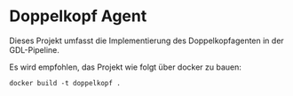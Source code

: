 # Doppelkopf Agent

Dieses Projekt umfasst die Implementierung des Doppelkopfagenten in der GDL-Pipeline.

Es wird empfohlen, das Projekt wie folgt über docker zu bauen:

```
docker build -t doppelkopf .
```



